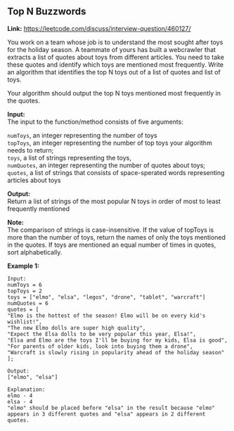 ## Top N Buzzwords

**Link:** https://leetcode.com/discuss/interview-question/460127/

You work on a team whose job is to understand the most sought after toys for the holiday season. A teammate of yours has built a webcrawler that extracts a list of quotes about toys from different articles. You need to take these quotes and identify which toys are mentioned most frequently. Write an algorithm that identifies the top N toys out of a list of quotes and list of toys.

Your algorithm should output the top N toys mentioned most frequently in the quotes.

**Input:**  
The input to the function/method consists of five arguments:

`numToys`, an integer representing the number of toys  
`topToys`, an integer representing the number of top toys your algorithm needs to return;  
`toys`, a list of strings representing the toys,  
`numQuotes`, an integer representing the number of quotes about toys;  
`quotes`, a list of strings that consists of space-sperated words representing articles about toys

**Output:**  
Return a list of strings of the most popular N toys in order of most to least frequently mentioned

**Note:**  
The comparison of strings is case-insensitive. If the value of topToys is more than the number of toys, return the names of only the toys mentioned in the quotes. If toys are mentioned an equal number of times in quotes, sort alphabetically.

**Example 1:**

    Input:
    numToys = 6
    topToys = 2
    toys = ["elmo", "elsa", "legos", "drone", "tablet", "warcraft"]
    numQuotes = 6
    quotes = [
    "Elmo is the hottest of the season! Elmo will be on every kid's wishlist!",
    "The new Elmo dolls are super high quality",
    "Expect the Elsa dolls to be very popular this year, Elsa!",
    "Elsa and Elmo are the toys I'll be buying for my kids, Elsa is good",
    "For parents of older kids, look into buying them a drone",
    "Warcraft is slowly rising in popularity ahead of the holiday season"
    ];
    
    Output:
    ["elmo", "elsa"]
    
    Explanation:
    elmo - 4
    elsa - 4
    "elmo" should be placed before "elsa" in the result because "elmo" appears in 3 different quotes and "elsa" appears in 2 different quotes.
